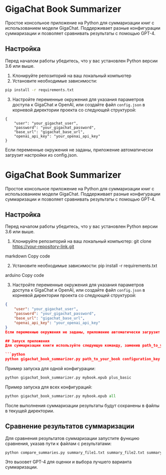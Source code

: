 # GigaChat Book Summarizer

Простое консольное приложение на Python для суммаризации книг с использованием модели GigaChat. Поддерживает разные конфигурации суммаризации и позволяет сравнивать результаты с помощью GPT-4.

## Настройка

Перед началом работы убедитесь, что у вас установлен Python версии 3.6 или выше.

1. Клонируйте репозиторий на ваш локальный компьютер
2. Установите необходимые зависимости:
```bash
pip install -r requirements.txt
```
3. Настройте переменные окружения для указания параметров доступа к GigaChat и OpenAI, или создайте файл `config.json` в корневой директории проекта со следующей структурой:

```
{
    "user": "your_gigachat_user",
    "password": "your_gigachat_password",
    "base_url": "gigachat_base_url",
    "openai_api_key": "your_openai_api_key"
}
```

Если переменные окружения не заданы, приложение автоматически загрузит настройки из config.json.

# GigaChat Book Summarizer

Простое консольное приложение на Python для суммаризации книг с использованием модели GigaChat. Поддерживает разные конфигурации суммаризации и позволяет сравнивать результаты с помощью GPT-4.

## Настройка

Перед началом работы убедитесь, что у вас установлен Python версии 3.6 или выше.

1. Клонируйте репозиторий на ваш локальный компьютер:
git clone https://your-repository-link.git

markdown
Copy code

2. Установите необходимые зависимости:
pip install -r requirements.txt

arduino
Copy code

3. Настройте переменные окружения для указания параметров доступа к GigaChat и OpenAI, или создайте файл `config.json` в корневой директории проекта со следующей структурой:
```json
{
    "user": "your_gigachat_user",
    "password": "your_gigachat_password",
    "base_url": "gigachat_base_url",
    "openai_api_key": "your_openai_api_key"
}
Если переменные окружения не заданы, приложение автоматически загрузит настройки из config.json.

## Запуск приложения
Для суммаризации книги используйте следующую команду, заменив path_to_your_book на путь к файлу книги в формате .epub и configuration_key на ключ одной из предустановленных конфигураций (plus_basic, plus_detailed, plus_quick), или all для выполнения всех конфигураций:

```python
python gigachat_book_summarizer.py path_to_your_book configuration_key
```

Пример запуска для одной конфигурации:
```python
python gigachat_book_summarizer.py mybook.epub plus_basic
```

Пример запуска для всех конфигураций:
```python
python gigachat_book_summarizer.py mybook.epub all
```

После выполнения суммаризации результаты будут сохранены в файлы в текущей директории.

## Сравнение результатов суммаризации
Для сравнения результатов суммаризации запустите функцию сравнения, указав пути к файлам с результатами:

```python
python compare_summaries.py summary_file1.txt summary_file2.txt summary_file3.txt
```

Это вызовет GPT-4 для оценки и выбора лучшего варианта суммаризации.
